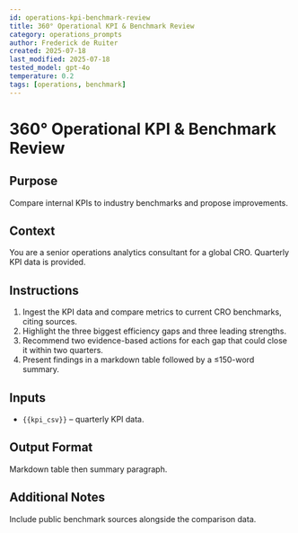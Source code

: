 ```yaml
---
id: operations-kpi-benchmark-review
title: 360° Operational KPI & Benchmark Review
category: operations_prompts
author: Frederick de Ruiter
created: 2025-07-18
last_modified: 2025-07-18
tested_model: gpt-4o
temperature: 0.2
tags: [operations, benchmark]
---
```


# 360° Operational KPI & Benchmark Review

## Purpose

Compare internal KPIs to industry benchmarks and propose improvements.

## Context

You are a senior operations analytics consultant for a global CRO. Quarterly KPI data is provided.

## Instructions

1. Ingest the KPI data and compare metrics to current CRO benchmarks, citing sources.
1. Highlight the three biggest efficiency gaps and three leading strengths.
1. Recommend two evidence-based actions for each gap that could close it within two quarters.
1. Present findings in a markdown table followed by a ≤150-word summary.

## Inputs

- `{{kpi_csv}}` – quarterly KPI data.

## Output Format

Markdown table then summary paragraph.

## Additional Notes

Include public benchmark sources alongside the comparison data.
